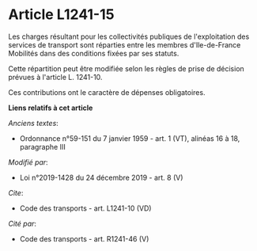 # Article L1241-15

Les charges résultant pour les collectivités publiques de l'exploitation des services de transport sont réparties entre les
membres d'Ile-de-France Mobilités dans des conditions fixées par ses statuts.

Cette répartition peut être modifiée selon les règles de prise de décision prévues à l'article L. 1241-10.

Ces contributions ont le caractère de dépenses obligatoires.

**Liens relatifs à cet article**

_Anciens textes_:

  - Ordonnance n°59-151 du 7 janvier 1959 - art. 1 (VT), alinéas 16 à 18, paragraphe III

_Modifié par_:

  - Loi n°2019-1428 du 24 décembre 2019 - art. 8 (V)

_Cite_:

  - Code des transports - art. L1241-10 (VD)

_Cité par_:

  - Code des transports - art. R1241-46 (V)
